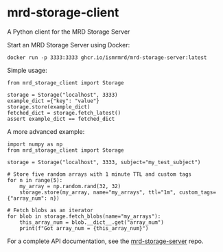 # mrd-storage-client
A Python client for the MRD Storage Server

Start an MRD Storage Server using Docker:
```
docker run -p 3333:3333 ghcr.io/ismrmrd/mrd-storage-server:latest
```

Simple usage:
```
from mrd_storage_client import Storage

storage = Storage("localhost", 3333)
example_dict ={"key": "value"}
storage.store(example_dict)
fetched_dict = storage.fetch_latest()
assert example_dict == fetched_dict
```

A more advanced example:
```
import numpy as np
from mrd_storage_client import Storage

storage = Storage("localhost", 3333, subject="my_test_subject")

# Store five random arrays with 1 minute TTL and custom tags
for n in range(5):
    my_array = np.random.rand(32, 32)
    storage.store(my_array, name="my_arrays", ttl="1m", custom_tags={"array_num": n})

# Fetch blobs as an iterator
for blob in storage.fetch_blobs(name="my_arrays"):
    this_array_num = blob.__dict__.get("array_num")
    print(f"Got array_num = {this_array_num}")
```

For a complete API documentation, see the [mrd-storage-server](https://github.com/ismrmrd/mrd-storage-server) repo.
